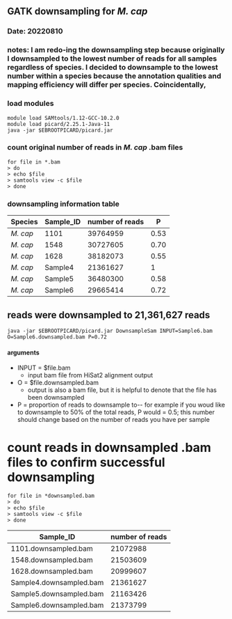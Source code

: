 ## GATK downsampling for *M. cap* 

### Date: 20220810 

### notes: I am redo-ing the downsampling step because originally I downsampled to the lowest number of reads for all samples regardless of species. I decided to downsample to the lowest number within a species because the annotation qualities and mapping efficiency will differ per species. Coincidentally, 

### load modules
```
module load SAMtools/1.12-GCC-10.2.0
module load picard/2.25.1-Java-11
java -jar $EBROOTPICARD/picard.jar
```
### count original number of reads in *M. cap* .bam files
```
for file in *.bam
> do
> echo $file
> samtools view -c $file
> done
```

### downsampling information table 
Species | Sample_ID | number of reads | P
------- | --------- | --------------- | --
*M. cap* | 1101 | 39764959 | 0.53
*M. cap* | 1548 | 30727605 | 0.70
*M. cap* | 1628 | 38182073 | 0.55
*M. cap* | Sample4 | 21361627 | 1
*M. cap* | Sample5 | 36480300 | 0.58
*M. cap* | Sample6 | 29665414 | 0.72

## reads were downsampled to 21,361,627 reads 

```
java -jar $EBROOTPICARD/picard.jar DownsampleSam INPUT=Sample6.bam O=Sample6.downsampled.bam P=0.72

```

#### arguments 

* INPUT = $file.bam 
    * input bam file from HiSat2 alignment output
* O = $file.downsampled.bam 
    * output is also a bam file, but it is helpful to denote that the file has been downsampled 
* P = proportion of reads to downsample to-- for example if you woud like to downsample to 50% of the total reads, P would = 0.5; this number should change based on the number of reads you have per sample
 

# count reads in downsampled .bam files to confirm successful downsampling 
```
for file in *downsampled.bam
> do
> echo $file
> samtools view -c $file
> done
```
Sample_ID | number of reads
------------|------------
1101.downsampled.bam | 21072988
1548.downsampled.bam | 21503609
1628.downsampled.bam | 20999607
Sample4.downsampled.bam | 21361627
Sample5.downsampled.bam | 21163426
Sample6.downsampled.bam | 21373799

